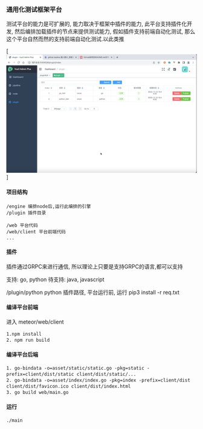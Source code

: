 ### 通用化测试框架平台

测试平台的能力是可扩展的, 能力取决于框架中插件的能力, 此平台支持插件化开发, 然后编排加载插件的节点来提供测试能力, 假如插件支持前端自动化测试, 那么这个平台自然而然的支持前端自动化测试.以此类推

[![Watch the video](https://github.com/kingangelAOA/meteor/blob/main/doc/演示图片.png)]


#### 项目结构

```shell
/engine 编排node后,运行此编排的引擎
/plugin 插件目录

/web 平台代码
/web/client 平台前端代码
...

```

#### 插件
插件通过GRPC来进行通信, 所以理论上只要是支持GRPC的语言,都可以支持

支持: go, python
待支持: java, javascript

/plugin/python python 插件路径, 平台运行前, 运行 pip3 install -r req.txt

#### 编译平台前端
进入 meteor/web/client

```shell
1.npm install
2. npm run build
```

#### 编译平台后端
```shell
1. go-bindata -o=asset/static/static.go -pkg=static -prefix=client/dist/static client/dist/static/...
2. go-bindata -o=asset/index/index.go -pkg=index -prefix=client/dist client/dist/favicon.ico client/dist/index.html
3. go build web/main.go
```

#### 运行
```shell
./main
```
